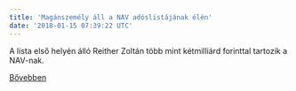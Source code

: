 ```yaml
---
title: 'Magánszemély áll a NAV adóslistájának élén'
date: '2018-01-15 07:39:22 UTC'
---
```


A lista első helyén álló Reither Zoltán több mint kétmilliárd forinttal tartozik a NAV-nak.


[Bővebben](http://ift.tt/2FzPWHX)
